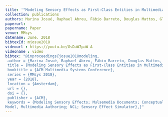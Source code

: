 ```yaml
---
title: '"Modeling Sensory Effects as First-Class Entities in Multimedia Applications,"'
collection: publications
authors: Marina Josué, Raphael Abreu, Fábio Barreto, Douglas Mattos, Glauco Amorim, Joel dos Santos, and Débora Muchaluat-Saade
paperurl:
papername: Paper
venue: MMsys
datename: June. 2018
bibtexId: mjosue2018
videourl : https://youtu.be/GsDaW7paW-A
videoname : video
bibtex: "@inproceedings{josue2018modeling,
 author = {Marina Josué, Raphael Abreu, Fábio Barreto, Douglas Mattos, Glauco Amorim, Joel dos Santos, and Débora Muchaluat-Saade},
 title = {Modeling Sensory Effects as First-Class Entities in Multimedia Applications},
 booktitle = {ACM Multimedia Systems Conference},
 series = {MMsys 2018},
 year = {2018},
 location = {Amsterdam},
 url = {},
 doi = {},
 publisher = {ACM},
 keywords = {Modeling Sensory Effects; Mulsemedia Documents; Conceptual
Model, Multimedia Authoring; NCL; Sensory Effect Simulator},}"
---
```



